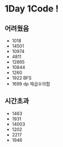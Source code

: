 # 1Day 1Code !

## 어려웠음
- 1018
- 14501
- 10974
- 4811
- 12865
- 10844
- 1260
- 1922 BFS
- 1699 dp 제곱수의합

## 시간초과
- 1463
- 1931
- 14003
- 1202
- 2217
- 1946